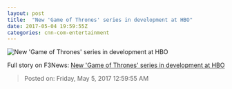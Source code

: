 ```yaml
---
layout: post
title:  "New 'Game of Thrones' series in development at HBO"
date: 2017-05-04 19:59:55Z
categories: cnn-com-entertainment
---
```


![New 'Game of Thrones' series in development at HBO](http://i2.cdn.turner.com/money/dam/assets/160621103854-jon-snow-game-of-thrones-battle-780x439.jpg)




Full story on F3News: [New 'Game of Thrones' series in development at HBO](http://www.f3nws.com/n/BEJKx)

> Posted on: Friday, May 5, 2017 12:59:55 AM
